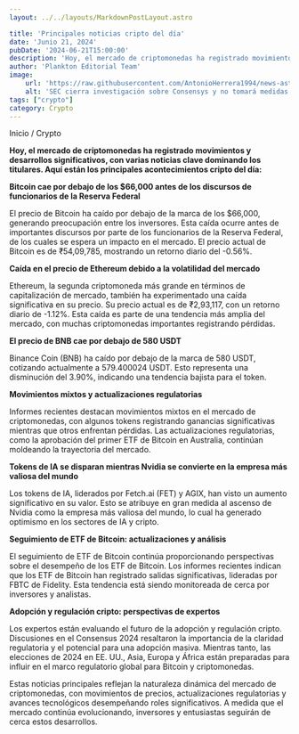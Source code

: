 ```yaml
---
layout: ../../layouts/MarkdownPostLayout.astro

title: 'Principales noticias cripto del día'
date: 'Junio 21, 2024'
pubDate: '2024-06-21T15:00:00'
description: 'Hoy, el mercado de criptomonedas ha registrado movimientos y desarrollos significativos, con varias noticias clave dominando los titulares.'
author: 'Plankton Editorial Team'
image:
    url: 'https://raw.githubusercontent.com/AntonioHerrera1994/news-astro/master/src/assets/crypto/crypto190.webp'
    alt: 'SEC cierra investigación sobre Consensys y no tomará medidas legales sobre Ethereum'
tags: ["crypto"]
category: Crypto
---
```



<span><a href="/" style="text-decoration:none;color:#0F1416">Inicio</a> / <a href="/crypto" style="text-decoration:none;color:#0F1416">Crypto</a></span>

<p style="font-weight: bold;">Hoy, el mercado de criptomonedas ha registrado movimientos y desarrollos significativos, con varias noticias clave dominando los titulares. Aquí están los principales acontecimientos cripto del día:</p>

**Bitcoin cae por debajo de los $66,000 antes de los discursos de funcionarios de la Reserva Federal**

El precio de Bitcoin ha caído por debajo de la marca de los $66,000, generando preocupación entre los inversores. Esta caída ocurre antes de importantes discursos por parte de los funcionarios de la Reserva Federal, de los cuales se espera un impacto en el mercado. El precio actual de Bitcoin es de ₹54,09,785, mostrando un retorno diario del -0.56%.

**Caída en el precio de Ethereum debido a la volatilidad del mercado**

Ethereum, la segunda criptomoneda más grande en términos de capitalización de mercado, también ha experimentado una caída significativa en su precio. Su precio actual es de ₹2,93,117, con un retorno diario de -1.12%. Esta caída es parte de una tendencia más amplia del mercado, con muchas criptomonedas importantes registrando pérdidas.

**El precio de BNB cae por debajo de 580 USDT**

Binance Coin (BNB) ha caído por debajo de la marca de 580 USDT, cotizando actualmente a 579.400024 USDT. Esto representa una disminución del 3.90%, indicando una tendencia bajista para el token.

**Movimientos mixtos y actualizaciones regulatorias**

Informes recientes destacan movimientos mixtos en el mercado de criptomonedas, con algunos tokens registrando ganancias significativas mientras que otros enfrentan pérdidas. Las actualizaciones regulatorias, como la aprobación del primer ETF de Bitcoin en Australia, continúan moldeando la trayectoria del mercado.

**Tokens de IA se disparan mientras Nvidia se convierte en la empresa más valiosa del mundo**

Los tokens de IA, liderados por Fetch.ai (FET) y AGIX, han visto un aumento significativo en su valor. Esto se atribuye en gran medida al ascenso de Nvidia como la empresa más valiosa del mundo, lo cual ha generado optimismo en los sectores de IA y cripto.

**Seguimiento de ETF de Bitcoin: actualizaciones y análisis**

El seguimiento de ETF de Bitcoin continúa proporcionando perspectivas sobre el desempeño de los ETF de Bitcoin. Los informes recientes indican que los ETF de Bitcoin han registrado salidas significativas, lideradas por FBTC de Fidelity. Esta tendencia está siendo monitoreada de cerca por inversores y analistas.

**Adopción y regulación cripto: perspectivas de expertos**

Los expertos están evaluando el futuro de la adopción y regulación cripto. Discusiones en el Consensus 2024 resaltaron la importancia de la claridad regulatoria y el potencial para una adopción masiva. Mientras tanto, las elecciones de 2024 en EE. UU., Asia, Europa y África están preparadas para influir en el marco regulatorio global para Bitcoin y criptomonedas.

Estas noticias principales reflejan la naturaleza dinámica del mercado de criptomonedas, con movimientos de precios, actualizaciones regulatorias y avances tecnológicos desempeñando roles significativos. A medida que el mercado continúa evolucionando, inversores y entusiastas seguirán de cerca estos desarrollos.
